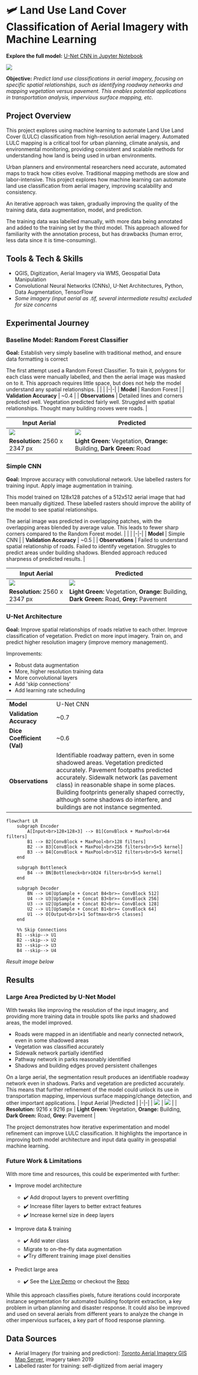 # 🛩️ Land Use Land Cover Classification of Aerial Imagery with Machine Learning
**Explore the full model:** [U-Net CNN in Jupyter Notebook](https://github.com/connorcrowe/to-lulc-aiml/blob/main/3_Final/3_Full_Model.ipynb)

![](/results/banner.jpg)

**Objective:** *Predict land use classifications in aerial imagery, focusing on specific spatial relationships, such as identifying roadway networks and mapping vegetation versus pavement. This enables potential applications in transportation analysis, impervious surface mapping, etc.*

## Project Overview
This project explores using machine learning to automate Land Use Land Cover (LULC) classification from high-resolution aerial imagery. Automated LULC mapping is a critical tool for urban planning, climate analysis, and environmental monitoring, providing consistent and scalable methods for understanding how land is being used in urban environments.

Urban planners and environmental researchers need accurate, automated maps to track how cities evolve. Traditional mapping methods are slow and labor-intensive. This project explores how machine learning can automate land use classification from aerial imagery, improving scalability and consistency.

An iterative approach was taken, gradually improving the quality of the training data, data augmentation, model, and prediction. 

The training data was labelled manually, with more data being annotated and added to the training set by the third model. This approach allowed for familiarity with the annotation process, but has drawbacks (human error, less data since it is time-consuming).

## Tools & Tech & Skills
- QGIS, Digitization, Aerial Imagery via WMS, Geospatial Data Manipulation
- Convolutional Neural Networks (CNNs), U-Net Architectures, Python, Data Augmentation, TensorFlow 
- *Some imagery (input aerial as .tif, several intermediate results) excluded for size concerns*

## Experimental Journey
### **Baseline Model: Random Forest Classifier**
**Goal:** Establish very simply baseline with traditional method, and ensure data formatting is correct

The first attempt used a Random Forest Classifier. To train it, polygons for each class were manually labelled, and then the aerial image was masked on to it. This approach requires little space, but does not help the model understand any spatial relationships. 
| | | 
|-|-| 
| **Model** | Random Forest | 
| **Validation Accuracy** | ~0.4 |
| **Observations** | Detailed lines and corners predicted well. Vegetation predicted fairly well. Struggled with spatial relationships. Thought many building rooves were roads. |

| Input Aerial | Predicted | 
|-|-|
| ![](/results/input_1.jpg) | ![](results/1_random_forest.jpg)|
| **Resolution:** 2560 x 2347 px | **Light Green:** Vegetation, **Orange:** Building, **Dark Green:** Road |

### **Simple CNN**
**Goal:** Improve accuracy with convolutional network. Use labelled rasters for training input. Apply image augmentation in training.

This model trained on 128x128 patches of a 512x512 aerial image that had been manually digitized. These labelled rasters should improve the ability of the model to see spatial relationships. 

The aerial image was predicted in overlapping patches, with the overlapping areas blended by average value. This leads to fewer sharp corners compared to the Random Forest model.
| | |
|-|-|
| **Model** | Simple CNN | 
| **Validation Accuracy** | ~0.5 |
| **Observations** | Failed to understand spatial relationship of roads. Failed to identify vegetation. Struggles to predict areas under building shadows. Blended approach reduced sharpness of predicted results. | 

| Input Aerial | Predicted | 
|-|-|
| ![](/results/input_1.jpg) | ![](/results/2_simple_cnn.jpg) |
| **Resolution:** 2560 x 2347 px | **Light Green:** Vegetation, **Orange:** Building, **Dark Green:** Road, **Grey:** Pavement |

### **U-Net Architecture**
**Goal:** Improve spatial relationships of roads relative to each other. Improve classification of vegetation. Predict on more input imagery. Train on, and predict higher resolution imagery (improve memory management). 

Improvements:
- Robust data augmentation
- More, higher resolution training data
- More convolutional layers
- Add 'skip connections' 
- Add learning rate scheduling

| | |
|-|-|
| **Model** | U-Net CNN |
| **Validation Accuracy** | ~0.7 | 
| **Dice Coefficient (Val)** | ~0.6 |
| **Observations** | Identifiable roadway pattern, even in some shadowed areas. Vegetation predicted accurately. Pavement footpaths predicted accurately. Sidewalk network (as pavement class) in reasonable shape in some places. Building footprints generally shaped correctly, although some shadows do interfere, and buildings are not instance segmented. |

```mermaid
flowchart LR
    subgraph Encoder
        A[Input<br>128×128×3] --> B1[ConvBlock + MaxPool<br>64 filters]
        B1 --> B2[ConvBlock + MaxPool<br>128 filters]
        B2 --> B3[ConvBlock + MaxPool<br>256 filters<br>5×5 kernel]
        B3 --> B4[ConvBlock + MaxPool<br>512 filters<br>5×5 kernel]
    end

    subgraph Bottleneck
        B4 --> BN[Bottleneck<br>1024 filters<br>5×5 kernel]
    end

    subgraph Decoder
        BN --> U4[UpSample + Concat B4<br>→ ConvBlock 512]
        U4 --> U3[UpSample + Concat B3<br>→ ConvBlock 256]
        U3 --> U2[UpSample + Concat B2<br>→ ConvBlock 128]
        U2 --> U1[UpSample + Concat B1<br>→ ConvBlock 64]
        U1 --> O[Output<br>1×1 Softmax<br>5 classes]
    end

    %% Skip Connections
    B1 --skip--> U1
    B2 --skip--> U2
    B3 --skip--> U3
    B4 --skip--> U4
```

*Result image below*

## Results
### Large Area Predicted by U-Net Model
With tweaks like improving the resolution of the input imagery, and providing more training data in trouble spots like parks and shadowed areas, the model improved. 
- Roads were mapped in an identifiable and nearly connected network, even in some shadowed areas
- Vegetation was classified accurately
- Sidewalk network partially identified
- Pathway network in parks reasonably identified
- Shadows and building edges proved persistent challenges

On a large aerial, the segmentation result produces an identifiable roadway network even in shadows. Parks and vegetation are predicted accurately. This means that further refinement of the model could unlock its use in transportation mapping, impervious surface mapping/change detection, and other important applications.
| Input Aerial |Predicted | 
|-|-|
| ![](/results/input_2.jpg) | ![](/results/3_unet.jpg) |
| **Resolution:** 9216 x 9216 px | **Light Green:** Vegetation, **Orange:** Building, **Dark Green:** Road, **Grey:** Pavement |

The project demonstrates how iterative experimentation and model refinement can improve LULC classification. It highlights the importance in improving both model architecture and input data quality in geospatial machine learning. 

### Future Work & Limitations

With more time and resources, this could be experimented with further:
- Improve model architecture
    - ✔️ Add dropout layers to prevent overfitting
    - ✔️ Increase filter layers to better extract features
    - ✔️ Increase kernel size in deep layers

- Improve data & training
    - ✔️ Add water class
    - Migrate to on-the-fly data augmentation
    - ✔️Try different training image pixel densities

- Predict large area
    - ✔️ See the [Live Demo](https://connorcrowe.github.io/to-lulc-scale/) or checkout the [Repo](https://github.com/connorcrowe/to-lulc-scale)


While this approach classifies pixels, future iterations could incorporate instance segmentation for automated building footprint extraction, a key problem in urban planning and disaster response. It could also be improved and used on several aerials from different years to analyze the change in other impervious surfaces, a key part of flood response planning. 

## Data Sources
- Aerial Imagery (for training and prediction): [Toronto Aerial Imagery GIS Map Server](https://gis.toronto.ca/arcgis/rest/services/basemap/cot_ortho/MapServer), imagery taken 2019
- Labelled raster for training: self-digitized from aerial imagery
